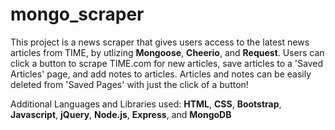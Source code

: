 # mongo_scraper

This project is a news scraper that gives users access to the latest news articles from TIME, by utlizing **Mongoose**, **Cheerio**, and **Request**. Users can click a button to scrape TIME.com for new articles, save articles to a 'Saved Articles' page, and add notes to articles. Articles and notes can be easily deleted from 'Saved Pages' with just the click of a button!

Additional Languages and Libraries used:  **HTML**, **CSS**, **Bootstrap**, **Javascript**, **jQuery**, **Node.js**, **Express**, and **MongoDB**
